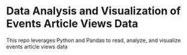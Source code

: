 # Data Analysis and Visualization of Events Article Views Data
This repo leverages Python and Pandas to read, analyze, and visualize events article views data
